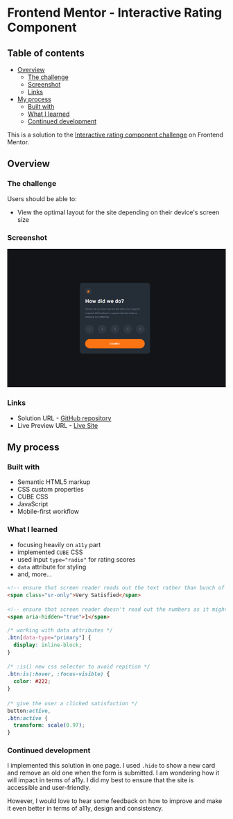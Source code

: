 # Frontend Mentor - Interactive Rating Component

## Table of contents

- [Overview](#overview)
  - [The challenge](#the-challenge)
  - [Screenshot](#screenshot)
  - [Links](#links)
- [My process](#my-process)
  - [Built with](#built-with)
  - [What I learned](#what-i-learned)
  - [Continued development](#continued-development)

This is a solution to the [Interactive rating component challenge](https://www.frontendmentor.io/challenges/interactive-rating-component-koxpeBUmI) on Frontend Mentor.

## Overview

### The challenge

Users should be able to:

- View the optimal layout for the site depending on their device's screen size

### Screenshot

![Interactive Rating Component](./assets/screenshots/screenshot.png)

### Links

- Solution URL -  [GitHub repository](https://github.com/dostonnabotov/frontendmentor/)
- Live Preview URL - [Live Site](https://dostonnabotov.github.io/frontendmentor/)

## My process

### Built with

- Semantic HTML5 markup
- CSS custom properties
- CUBE CSS
- JavaScript
- Mobile-first workflow

### What I learned

- focusing heavily on `a11y` part
- implemented `CUBE` CSS
- used input `type="radio"` for rating scores
- `data` attribute for styling
- and, more...

```html
<!-- ensure that screen reader reads out the text rather than bunch of numbers -->
<span class="sr-only">Very Satisfied</span>

<!-- ensure that screen reader doesn't read out the numbers as it might confuse the user -->
<span aria-hidden="true">1</span>
```


```css
/* working with data attributes */
.btn[data-type="primary"] {
  display: inline-block;
}

/* :is() new css selector to avoid repition */
.btn:is(:hover, :focus-visible) {
  color: #222;
}

/* give the user a clicked satisfaction */
button:active,
.btn:active {
  transform: scale(0.97);
}
```


### Continued development

I implemented this solution in one page. I used `.hide` to show a new card and remove an old one when the form is submitted. I am wondering how it will impact in terms of a11y. I did my best to ensure that the site is accessible and user-friendly. 

However, I would love to hear some feedback on how to improve and make it even better in terms of a11y, design and consistency.
